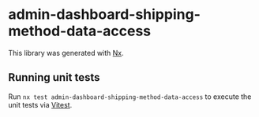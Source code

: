 # admin-dashboard-shipping-method-data-access

This library was generated with [Nx](https://nx.dev).

## Running unit tests

Run `nx test admin-dashboard-shipping-method-data-access` to execute the unit tests via [Vitest](https://vitest.dev/).
